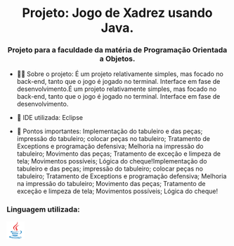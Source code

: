 <h1 align="center">Projeto: Jogo de Xadrez usando Java.</h1>
<h3 align="center">Projeto para a faculdade da matéria de Programação Orientada a Objetos.</h3>

- 👨‍💻 Sobre o projeto: É um projeto relativamente simples, mas focado no back-end, tanto que o jogo é jogado no terminal. Interface em fase de desenvolvimento.É um projeto relativamente simples, mas focado no back-end, tanto que o jogo é jogado no terminal. Interface em fase de desenvolvimento.

- 📝 IDE utilizada: Eclipse

- 📄 Pontos importantes: Implementação do tabuleiro e das peças; impressão do tabuleiro; colocar peças no tabuleiro; Tratamento de Exceptions e programação defensiva; Melhoria na impressão do tabuleiro; Movimento das peças; Tratamento de exceção e limpeza de tela; Movimentos possíveis; Lógica do cheque!Implementação do tabuleiro e das peças; impressão do tabuleiro; colocar peças no tabuleiro; Tratamento de Exceptions e programação defensiva; Melhoria na impressão do tabuleiro; Movimento das peças; Tratamento de exceção e limpeza de tela; Movimentos possíveis; Lógica do cheque!


<p align="left">
</p>

<h3 align="left">Linguagem utilizada:</h3>
<p align="left"> <a href="https://www.java.com" target="_blank" rel="noreferrer"> <img src="https://raw.githubusercontent.com/devicons/devicon/master/icons/java/java-original.svg" alt="java" width="40" height="40"/> </a> </p>



